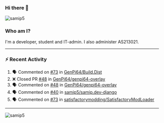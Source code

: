 ### Hi there 👋

<img src="https://komarev.com/ghpvc/?username=samip5&style=flat-square" alt="samip5" />

### Who am I?
I'm a developer, student and IT-admin. I also administer AS213021.

---
### :zap: Recent Activity
<!--START_SECTION:activity-->
1. 🗣 Commented on [#73](https://github.com/GenPi64/Build.Dist/issues/73) in [GenPi64/Build.Dist](https://github.com/GenPi64/Build.Dist)
2. ❌ Closed PR [#48](https://github.com/GenPi64/genpi64-overlay/pull/48) in [GenPi64/genpi64-overlay](https://github.com/GenPi64/genpi64-overlay)
3. 🗣 Commented on [#48](https://github.com/GenPi64/genpi64-overlay/issues/48) in [GenPi64/genpi64-overlay](https://github.com/GenPi64/genpi64-overlay)
4. 🗣 Commented on [#40](https://github.com/samip5/samip.dev-django/issues/40) in [samip5/samip.dev-django](https://github.com/samip5/samip.dev-django)
5. 🗣 Commented on [#73](https://github.com/satisfactorymodding/SatisfactoryModLoader/issues/73) in [satisfactorymodding/SatisfactoryModLoader](https://github.com/satisfactorymodding/SatisfactoryModLoader)
<!--END_SECTION:activity-->
---

<img align="center" src="https://github-readme-stats.vercel.app/api?username=samip5&show_icons=true" alt="samip5" />
